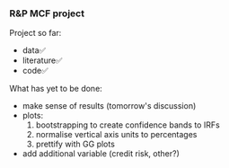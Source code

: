 ### R&P MCF project

Project so far:

* data✅
* literature✅
* code✅


What has yet to be done:

* make sense of results (tomorrow's discussion)
* plots: 
    1. bootstrapping to create confidence bands to IRFs
    2. normalise vertical axis units to percentages
    3. prettify with GG plots
* add additional variable (credit risk, other?)